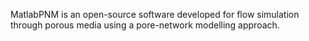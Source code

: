 MatlabPNM is an open-source software developed for flow simulation through porous media using a pore-network modelling approach. 
